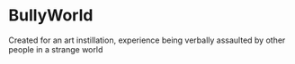 # BullyWorld
Created for an art instillation, experience being verbally assaulted by other people in a strange world
